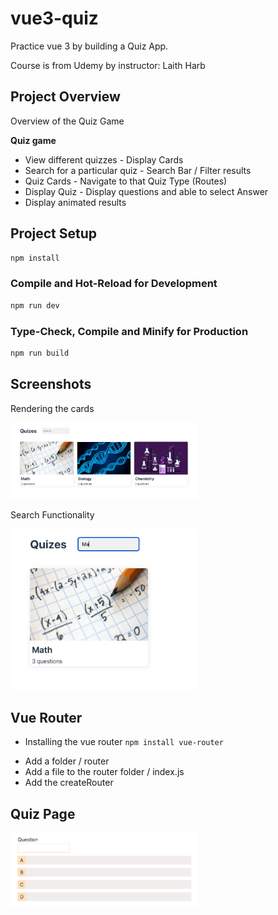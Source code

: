 # vue3-quiz

Practice vue 3 by building a Quiz App.

Course is from Udemy by instructor: Laith Harb

## Project Overview

Overview of the Quiz Game

**Quiz game**

- View different quizzes - Display Cards
- Search for a particular quiz - Search Bar / Filter results
- Quiz Cards - Navigate to that Quiz Type (Routes)
- Display Quiz - Display questions and able to select Answer
- Display animated results

## Project Setup

```sh
npm install
```

### Compile and Hot-Reload for Development

```sh
npm run dev
```

### Type-Check, Compile and Minify for Production

```sh
npm run build
```

## Screenshots

Rendering the cards

<img src="./src/assets/screenshots/rendering_cards.png" width="300" />

Search Functionality

<img src="./src/assets/screenshots/search.png" width="300" />

## Vue Router

- Installing the vue router `npm install vue-router`

* Add a folder / router
* Add a file to the router folder / index.js
* Add the createRouter

## Quiz Page

<img src="./src/assets/screenshots/quiz_template.png" width="300" />
